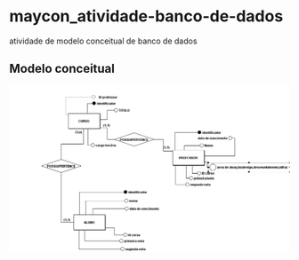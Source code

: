 # maycon_atividade-banco-de-dados
 atividade de modelo conceitual de banco de dados
 
## Modelo conceitual 
![](etapa1-img/etapa1-img.png)